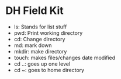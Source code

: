 # DH Field Kit

- ls: Stands for list stuff
- pwd: Print working directory
- cd: Change directory
- md: mark down
- mkdir: make directory
- touch: makes files/changes date modified
- cd ..: goes up one level
- cd ~: goes to home directory
